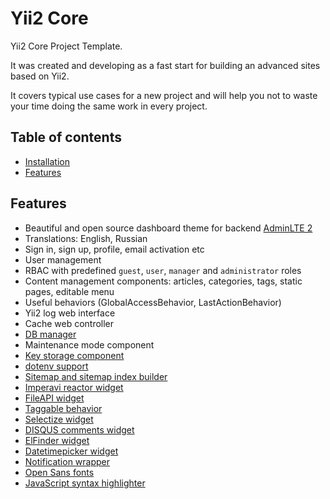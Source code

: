 # Yii2 Core

Yii2 Core Project Template.

It was created and developing as a fast start for building an advanced sites based on Yii2. 

It covers typical use cases for a new project and will help you not to waste your time doing the same work in every project.

## Table of contents

- [Installation](docs/installation.md)
- [Features](#features)

## Features

- Beautiful and open source dashboard theme for backend [AdminLTE 2](http://almsaeedstudio.com/AdminLTE)
- Translations: English, Russian
- Sign in, sign up, profile, email activation etc
- User management
- RBAC with predefined `guest`, `user`, `manager` and `administrator` roles
- Content management components: articles, categories, tags, static pages, editable menu
- Useful behaviors (GlobalAccessBehavior, LastActionBehavior)
- Yii2 log web interface
- Cache web controller
- [DB manager](https://github.com/Beaten-Sect0r/yii2-db-manager)
- Maintenance mode component
- [Key storage component](https://github.com/trntv/yii2-starter-kit/tree/master/common/components/keyStorage)
- [dotenv support](https://github.com/vlucas/phpdotenv)
- [Sitemap and sitemap index builder](https://github.com/samdark/sitemap)
- [Imperavi reactor widget](https://github.com/vova07/yii2-imperavi-widget)
- [FileAPI widget](https://github.com/vova07/yii2-fileapi-widget)
- [Taggable behavior](https://github.com/creocoder/yii2-taggable)
- [Selectize widget](https://github.com/2amigos/yii2-disqus-widget)
- [DISQUS comments widget](https://github.com/2amigos/yii2-disqus-widget)
- [ElFinder widget](https://github.com/MihailDev/yii2-elfinder)
- [Datetimepicker widget](https://github.com/trntv/yii2-datetime-widget)
- [Notification wrapper](https://github.com/loveorigami/yii2-notification-wrapper)
- [Open Sans fonts](https://www.google.com/fonts/specimen/Open+Sans)
- [JavaScript syntax highlighter](https://github.com/isagalaev/highlight.js)
